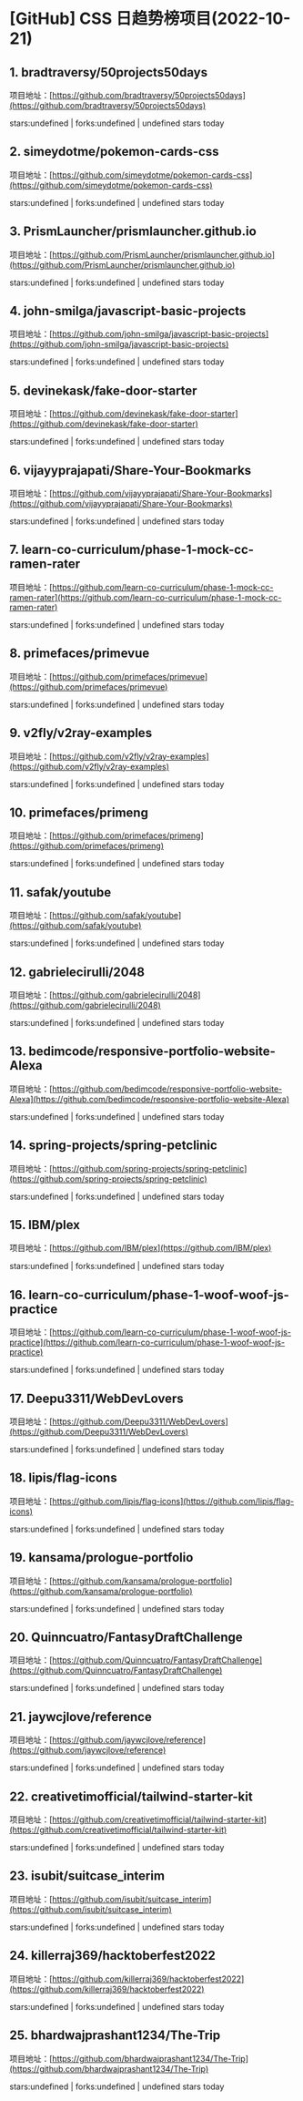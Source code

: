 # [GitHub] CSS 日趋势榜项目(2022-10-21)

## 1. bradtraversy/50projects50days 

项目地址：[https://github.com/bradtraversy/50projects50days](https://github.com/bradtraversy/50projects50days)

stars:undefined | forks:undefined | undefined stars today 



## 2. simeydotme/pokemon-cards-css 

项目地址：[https://github.com/simeydotme/pokemon-cards-css](https://github.com/simeydotme/pokemon-cards-css)

stars:undefined | forks:undefined | undefined stars today 



## 3. PrismLauncher/prismlauncher.github.io 

项目地址：[https://github.com/PrismLauncher/prismlauncher.github.io](https://github.com/PrismLauncher/prismlauncher.github.io)

stars:undefined | forks:undefined | undefined stars today 



## 4. john-smilga/javascript-basic-projects 

项目地址：[https://github.com/john-smilga/javascript-basic-projects](https://github.com/john-smilga/javascript-basic-projects)

stars:undefined | forks:undefined | undefined stars today 



## 5. devinekask/fake-door-starter 

项目地址：[https://github.com/devinekask/fake-door-starter](https://github.com/devinekask/fake-door-starter)

stars:undefined | forks:undefined | undefined stars today 



## 6. vijayyprajapati/Share-Your-Bookmarks 

项目地址：[https://github.com/vijayyprajapati/Share-Your-Bookmarks](https://github.com/vijayyprajapati/Share-Your-Bookmarks)

stars:undefined | forks:undefined | undefined stars today 



## 7. learn-co-curriculum/phase-1-mock-cc-ramen-rater 

项目地址：[https://github.com/learn-co-curriculum/phase-1-mock-cc-ramen-rater](https://github.com/learn-co-curriculum/phase-1-mock-cc-ramen-rater)

stars:undefined | forks:undefined | undefined stars today 



## 8. primefaces/primevue 

项目地址：[https://github.com/primefaces/primevue](https://github.com/primefaces/primevue)

stars:undefined | forks:undefined | undefined stars today 



## 9. v2fly/v2ray-examples 

项目地址：[https://github.com/v2fly/v2ray-examples](https://github.com/v2fly/v2ray-examples)

stars:undefined | forks:undefined | undefined stars today 



## 10. primefaces/primeng 

项目地址：[https://github.com/primefaces/primeng](https://github.com/primefaces/primeng)

stars:undefined | forks:undefined | undefined stars today 



## 11. safak/youtube 

项目地址：[https://github.com/safak/youtube](https://github.com/safak/youtube)

stars:undefined | forks:undefined | undefined stars today 



## 12. gabrielecirulli/2048 

项目地址：[https://github.com/gabrielecirulli/2048](https://github.com/gabrielecirulli/2048)

stars:undefined | forks:undefined | undefined stars today 



## 13. bedimcode/responsive-portfolio-website-Alexa 

项目地址：[https://github.com/bedimcode/responsive-portfolio-website-Alexa](https://github.com/bedimcode/responsive-portfolio-website-Alexa)

stars:undefined | forks:undefined | undefined stars today 



## 14. spring-projects/spring-petclinic 

项目地址：[https://github.com/spring-projects/spring-petclinic](https://github.com/spring-projects/spring-petclinic)

stars:undefined | forks:undefined | undefined stars today 



## 15. IBM/plex 

项目地址：[https://github.com/IBM/plex](https://github.com/IBM/plex)

stars:undefined | forks:undefined | undefined stars today 



## 16. learn-co-curriculum/phase-1-woof-woof-js-practice 

项目地址：[https://github.com/learn-co-curriculum/phase-1-woof-woof-js-practice](https://github.com/learn-co-curriculum/phase-1-woof-woof-js-practice)

stars:undefined | forks:undefined | undefined stars today 



## 17. Deepu3311/WebDevLovers 

项目地址：[https://github.com/Deepu3311/WebDevLovers](https://github.com/Deepu3311/WebDevLovers)

stars:undefined | forks:undefined | undefined stars today 



## 18. lipis/flag-icons 

项目地址：[https://github.com/lipis/flag-icons](https://github.com/lipis/flag-icons)

stars:undefined | forks:undefined | undefined stars today 



## 19. kansama/prologue-portfolio 

项目地址：[https://github.com/kansama/prologue-portfolio](https://github.com/kansama/prologue-portfolio)

stars:undefined | forks:undefined | undefined stars today 



## 20. Quinncuatro/FantasyDraftChallenge 

项目地址：[https://github.com/Quinncuatro/FantasyDraftChallenge](https://github.com/Quinncuatro/FantasyDraftChallenge)

stars:undefined | forks:undefined | undefined stars today 



## 21. jaywcjlove/reference 

项目地址：[https://github.com/jaywcjlove/reference](https://github.com/jaywcjlove/reference)

stars:undefined | forks:undefined | undefined stars today 



## 22. creativetimofficial/tailwind-starter-kit 

项目地址：[https://github.com/creativetimofficial/tailwind-starter-kit](https://github.com/creativetimofficial/tailwind-starter-kit)

stars:undefined | forks:undefined | undefined stars today 



## 23. isubit/suitcase_interim 

项目地址：[https://github.com/isubit/suitcase_interim](https://github.com/isubit/suitcase_interim)

stars:undefined | forks:undefined | undefined stars today 



## 24. killerraj369/hacktoberfest2022 

项目地址：[https://github.com/killerraj369/hacktoberfest2022](https://github.com/killerraj369/hacktoberfest2022)

stars:undefined | forks:undefined | undefined stars today 



## 25. bhardwajprashant1234/The-Trip 

项目地址：[https://github.com/bhardwajprashant1234/The-Trip](https://github.com/bhardwajprashant1234/The-Trip)

stars:undefined | forks:undefined | undefined stars today 



